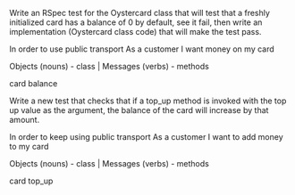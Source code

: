 Write an RSpec test for the Oystercard class that will test that a
freshly initialized card has a balance of 0 by default, see it fail,
then write an implementation
(Oystercard class code) that will make the test pass.


In order to use public transport
As a customer
I want money on my card

Objects	(nouns) - class	|  Messages (verbs) - methods

card                      balance


Write a new test that checks that if a top_up method is invoked with the top up value as the argument, the balance of the card will increase by that amount.

In order to keep using public transport
As a customer
I want to add money to my card

Objects	(nouns) - class	|  Messages (verbs) - methods

card                      top_up
